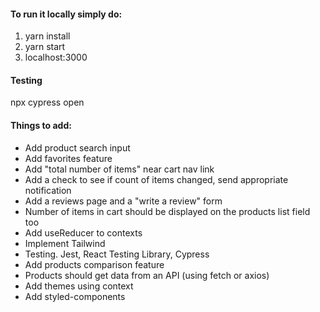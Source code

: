 #### To run it locally simply do:
1. yarn install
2. yarn start
3. localhost:3000


#### Testing
npx cypress open


#### Things to add:
* Add product search input
* Add favorites feature
* Add "total number of items" near cart nav link
* Add a check to see if count of items changed, send appropriate notification
* Add a reviews page and a "write a review" form
* Number of items in cart should be displayed on the products list field too
* Add useReducer to contexts
* Implement Tailwind
* Testing. Jest, React Testing Library, Cypress
* Add products comparison feature
* Products should get data from an API (using fetch or axios)
* Add themes using context
* Add styled-components
